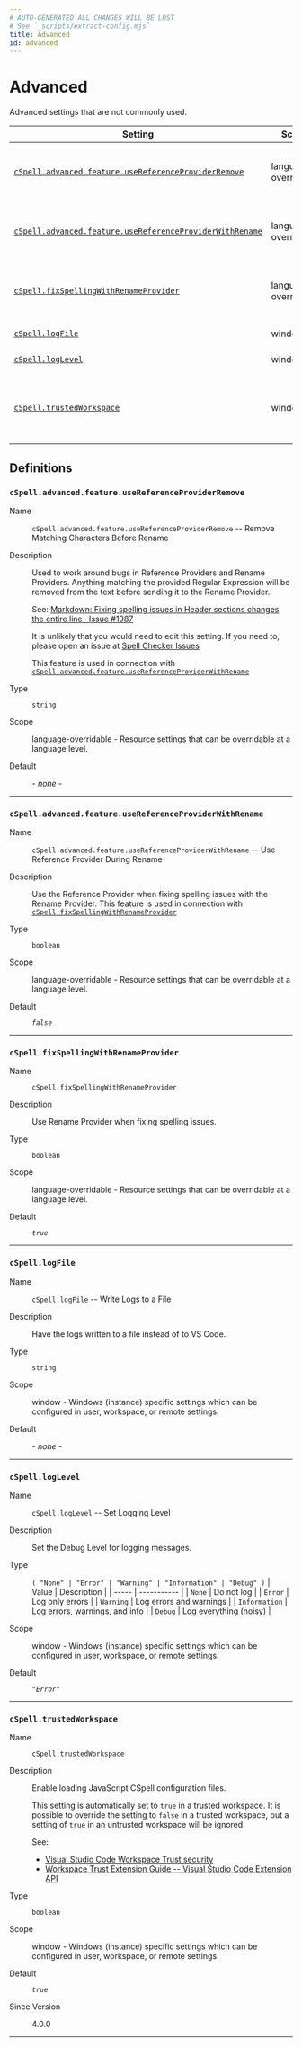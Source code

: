 ```yaml
---
# AUTO-GENERATED ALL CHANGES WILL BE LOST
# See `_scripts/extract-config.mjs`
title: Advanced
id: advanced
---
```


# Advanced

Advanced settings that are not commonly used.


| Setting | Scope | Description |
| ------- | ----- | ----------- |
| [`cSpell.advanced.feature.useReferenceProviderRemove`](#cspelladvancedfeatureusereferenceproviderremove) | language-overridable | Remove Matching Characters Before Rename |
| [`cSpell.advanced.feature.useReferenceProviderWithRename`](#cspelladvancedfeatureusereferenceproviderwithrename) | language-overridable | Use Reference Provider During Rename |
| [`cSpell.fixSpellingWithRenameProvider`](#cspellfixspellingwithrenameprovider) | language-overridable | Use Rename Provider when fixing spelling issues. |
| [`cSpell.logFile`](#cspelllogfile) | window | Write Logs to a File |
| [`cSpell.logLevel`](#cspellloglevel) | window | Set Logging Level |
| [`cSpell.trustedWorkspace`](#cspelltrustedworkspace) | window | Enable loading JavaScript CSpell configuration files. |


## Definitions


### `cSpell.advanced.feature.useReferenceProviderRemove`

<dl>

<dt>
Name
</dt>
<dd>

`cSpell.advanced.feature.useReferenceProviderRemove` -- Remove Matching Characters Before Rename

</dd>


<dt>
Description
</dt>
<dd>

Used to work around bugs in Reference Providers and Rename Providers.
Anything matching the provided Regular Expression will be removed from the text
before sending it to the Rename Provider.

See: [Markdown: Fixing spelling issues in Header sections changes the entire line · Issue #1987](https://github.com/streetsidesoftware/vscode-spell-checker/issues/1987)

It is unlikely that you would need to edit this setting. If you need to, please open an issue at
[Spell Checker Issues](https://github.com/streetsidesoftware/vscode-spell-checker/issues)

This feature is used in connection with [`cSpell.advanced.feature.useReferenceProviderWithRename`](advanced#cspelladvancedfeatureusereferenceproviderwithrename)

</dd>


<dt>
Type
</dt>
<dd>

`string`

</dd>


<dt>
Scope
</dt>
<dd>

language-overridable - Resource settings that can be overridable at a language level.

</dd>




<dt>
Default
</dt>
<dd>

_- none -_

</dd>




</dl>

---


### `cSpell.advanced.feature.useReferenceProviderWithRename`

<dl>

<dt>
Name
</dt>
<dd>

`cSpell.advanced.feature.useReferenceProviderWithRename` -- Use Reference Provider During Rename

</dd>


<dt>
Description
</dt>
<dd>

Use the Reference Provider when fixing spelling issues with the Rename Provider.
This feature is used in connection with [`cSpell.fixSpellingWithRenameProvider`](advanced#cspellfixspellingwithrenameprovider)

</dd>


<dt>
Type
</dt>
<dd>

`boolean`

</dd>


<dt>
Scope
</dt>
<dd>

language-overridable - Resource settings that can be overridable at a language level.

</dd>




<dt>
Default
</dt>
<dd>

_`false`_

</dd>




</dl>

---


### `cSpell.fixSpellingWithRenameProvider`

<dl>

<dt>
Name
</dt>
<dd>

`cSpell.fixSpellingWithRenameProvider`

</dd>


<dt>
Description
</dt>
<dd>

Use Rename Provider when fixing spelling issues.

</dd>


<dt>
Type
</dt>
<dd>

`boolean`

</dd>


<dt>
Scope
</dt>
<dd>

language-overridable - Resource settings that can be overridable at a language level.

</dd>




<dt>
Default
</dt>
<dd>

_`true`_

</dd>




</dl>

---


### `cSpell.logFile`

<dl>

<dt>
Name
</dt>
<dd>

`cSpell.logFile` -- Write Logs to a File

</dd>


<dt>
Description
</dt>
<dd>

Have the logs written to a file instead of to VS Code.

</dd>


<dt>
Type
</dt>
<dd>

`string`

</dd>


<dt>
Scope
</dt>
<dd>

window - Windows (instance) specific settings which can be configured in user, workspace, or remote settings.

</dd>




<dt>
Default
</dt>
<dd>

_- none -_

</dd>




</dl>

---


### `cSpell.logLevel`

<dl>

<dt>
Name
</dt>
<dd>

`cSpell.logLevel` -- Set Logging Level

</dd>


<dt>
Description
</dt>
<dd>

Set the Debug Level for logging messages.

</dd>


<dt>
Type
</dt>
<dd>

`( "None" | "Error" | "Warning" | "Information" | "Debug" )`
| Value | Description |
| ----- | ----------- |
| `None` | Do not log |
| `Error` | Log only errors |
| `Warning` | Log errors and warnings |
| `Information` | Log errors, warnings, and info |
| `Debug` | Log everything (noisy) |


</dd>


<dt>
Scope
</dt>
<dd>

window - Windows (instance) specific settings which can be configured in user, workspace, or remote settings.

</dd>




<dt>
Default
</dt>
<dd>

_`"Error"`_

</dd>




</dl>

---


### `cSpell.trustedWorkspace`

<dl>

<dt>
Name
</dt>
<dd>

`cSpell.trustedWorkspace`

</dd>


<dt>
Description
</dt>
<dd>

Enable loading JavaScript CSpell configuration files.

This setting is automatically set to `true` in a trusted workspace. It is possible to override the setting to `false` in a trusted workspace,
but a setting of `true` in an untrusted workspace will be ignored.

See:
- [Visual Studio Code Workspace Trust security](https://code.visualstudio.com/docs/editor/workspace-trust)
- [Workspace Trust Extension Guide -- Visual Studio Code Extension API](https://code.visualstudio.com/api/extension-guides/workspace-trust)

</dd>


<dt>
Type
</dt>
<dd>

`boolean`

</dd>


<dt>
Scope
</dt>
<dd>

window - Windows (instance) specific settings which can be configured in user, workspace, or remote settings.

</dd>




<dt>
Default
</dt>
<dd>

_`true`_

</dd>


<dt>
Since Version
</dt>
<dd>

4.0.0

</dd>


</dl>

---


